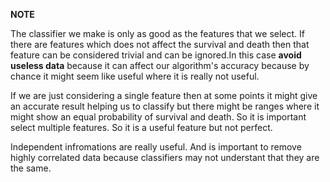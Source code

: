 
**NOTE**

The classifier we make is only as good as the features that we select. If there are features which does not affect the survival and death then that feature can be considered trivial and can be ignored.In this case **avoid useless data** because it can affect  our algorithm's accuracy because by chance it might seem like useful where it is really not useful.

If we are just considering a single feature then at some points it might give an accurate result helping us to classify but there might be ranges where it might show an equal probability of survival and death. So it is important select multiple features. So it is a useful feature but not perfect.

Independent infromations are really useful. And is important to remove highly correlated data because classifiers may not understant that they are the same.
